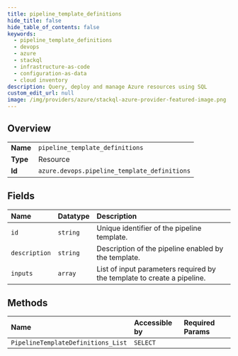 ```yaml
---
title: pipeline_template_definitions
hide_title: false
hide_table_of_contents: false
keywords:
  - pipeline_template_definitions
  - devops
  - azure    
  - stackql
  - infrastructure-as-code
  - configuration-as-data
  - cloud inventory
description: Query, deploy and manage Azure resources using SQL
custom_edit_url: null
image: /img/providers/azure/stackql-azure-provider-featured-image.png
---
```

  
    

## Overview
<table><tbody>
<tr><td><b>Name</b></td><td><code>pipeline_template_definitions</code></td></tr>
<tr><td><b>Type</b></td><td>Resource</td></tr>
<tr><td><b>Id</b></td><td><code>azure.devops.pipeline_template_definitions</code></td></tr>
</tbody></table>

## Fields
| Name | Datatype | Description |
|:-----|:---------|:------------|
| `id` | `string` | Unique identifier of the pipeline template. |
| `description` | `string` | Description of the pipeline enabled by the template. |
| `inputs` | `array` | List of input parameters required by the template to create a pipeline. |
## Methods
| Name | Accessible by | Required Params |
|:-----|:--------------|:----------------|
| `PipelineTemplateDefinitions_List` | `SELECT` |  |
